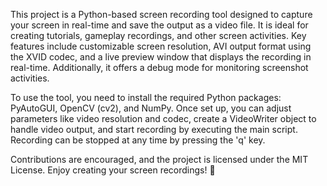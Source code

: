 This project is a Python-based screen recording tool designed to capture your screen in real-time and save the output as a video file. 
It is ideal for creating tutorials, gameplay recordings, and other screen activities. Key features include customizable screen resolution, 
AVI output format using the XVID codec, and a live preview window that displays the recording in real-time. 
Additionally, it offers a debug mode for monitoring screenshot activities.

To use the tool, you need to install the required Python packages: PyAutoGUI, OpenCV (cv2), and NumPy. 
Once set up, you can adjust parameters like video resolution and codec, create a VideoWriter object to handle video output, and start recording by executing the main script. 
Recording can be stopped at any time by pressing the 'q' key.

Contributions are encouraged, and the project is licensed under the MIT License. Enjoy creating your screen recordings! 🎥
